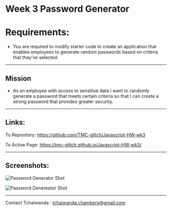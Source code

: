 # Week 3 Password Generator

# Requirements:

- You are required to modify starter code to create an application that enables employees to generate random passwords based on criteria that they’ve selected.

---

## Mission

- As an employee with access to sensitive data I want to randomly generate a password that meets certain criteria so that I can create a strong password that provides greater security.

---

## Links:

To Repository:
https://github.com/TMC-glitch/Javascript-HW-wk3

To Active Page: https://tmc-glitch.github.io/Javascript-HW-wk3/

---

## Screenshots:

![Password Generator Shot](/Assets/generator1.png)

![Password Genereator Shot](/Assets/generator2.png)

---

Contact Tchaiwanda : tchaiwanda.chambers@gmail.com
